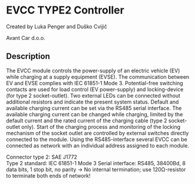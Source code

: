 # EVCC TYPE2 Controller

Created by Luka Penger and Duško Cvijič

Avant Car d.o.o.

## Description

The EVCC module controls the power-supply of an electric vehicle (EV) while charging at a supply equipment (EVSE). The communication between EV and EVSE complies with IEC 61851-1 Mode 3.
Potential-free switching contacts are used for load control (EV power-supply) and locking-device (for type 2 socket-outlet). Two external LEDs can be connected without additional resistors and indicate the present system status. Default and available charging current can be set via the RS485 serial interface. The available charging current can be changed while charging, limited by the default current and the rated current of the charging cable (type 2 socket-outlet only).
Start of the charging process and monitoring of the locking mechanism of the socket outlet are controlled by external switches directly connected to the module.
Using the RS485-interface several EVCC can be connected as network with an individual address assigned to each module.

Connector type 2: SAE J1772</br>
Type 2 standard: IEC 61851-1 Mode 3
Serial interface: RS485, 38400Bd, 8 data bits, 1 stop bit, no parity
-> No internal termination; use 120Ω-resistor to terminate both ends of network!


